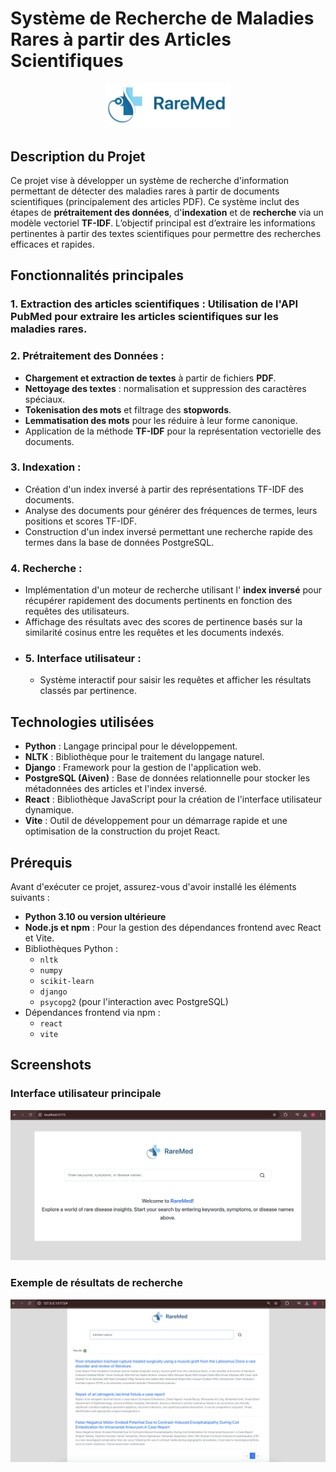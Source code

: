 
# Système de Recherche de Maladies Rares à partir des Articles Scientifiques

<div align="center">
  <img src="images/logo.png" alt="Logo" width="200"/>
</div>


## Description du Projet
Ce projet vise à développer un système de recherche d'information permettant de détecter des maladies rares à partir de documents scientifiques (principalement des articles PDF). Ce système inclut des étapes de **prétraitement des données**, d'**indexation** et de **recherche** via un modèle vectoriel **TF-IDF**. 
L’objectif principal est d’extraire les informations pertinentes à partir des textes scientifiques pour permettre des recherches efficaces et rapides.


## Fonctionnalités principales
### 1. Extraction des articles scientifiques : Utilisation de l'**API PubMed** pour extraire les articles scientifiques sur les maladies rares.
### 2. Prétraitement des Données :
   - **Chargement et extraction de textes** à partir de fichiers **PDF**.
   - **Nettoyage des textes** : normalisation et suppression des caractères spéciaux.
   - **Tokenisation des mots** et filtrage des **stopwords**.
   - **Lemmatisation des mots** pour les réduire à leur forme canonique.
   - Application de la méthode **TF-IDF** pour la représentation vectorielle des documents.

### 3. Indexation :
  - Création d'un index inversé à partir des représentations TF-IDF des documents.
  - Analyse des documents pour générer des fréquences de termes, leurs positions et scores TF-IDF.
  - Construction d'un index inversé permettant une recherche rapide des termes dans la base de données PostgreSQL.

### 4. Recherche :
  - Implémentation d'un moteur de recherche utilisant l' **index inversé** pour récupérer rapidement des documents pertinents en fonction des requêtes des utilisateurs.
  - Affichage des résultats avec des scores de pertinence basés sur la similarité cosinus entre les requêtes et les documents indexés.
- ### 5. Interface utilisateur :
  - Système interactif pour saisir les requêtes et afficher les résultats classés par pertinence.

## Technologies utilisées
- **Python** : Langage principal pour le développement.
- **NLTK** : Bibliothèque pour le traitement du langage naturel.
- **Django** : Framework pour la gestion de l'application web.
- **PostgreSQL (Aiven)** : Base de données relationnelle pour stocker les métadonnées des articles et l'index inversé.
- **React** : Bibliothèque JavaScript pour la création de l'interface utilisateur dynamique.
- **Vite** : Outil de développement pour un démarrage rapide et une optimisation de la construction du projet React.

## Prérequis
Avant d'exécuter ce projet, assurez-vous d'avoir installé les éléments suivants :
- **Python 3.10 ou version ultérieure**
- **Node.js et npm** : Pour la gestion des dépendances frontend avec React et Vite.
- Bibliothèques Python :
  - `nltk`
  - `numpy`
  - `scikit-learn`
  - `django`
  - `psycopg2` (pour l'interaction avec PostgreSQL)
- Dépendances frontend via npm :
  - `react`
  - `vite`

## Screenshots
### Interface utilisateur principale
![Interface principale](images/home.png)

### Exemple de résultats de recherche
![Résultats de recherche](images/example_query.png)
